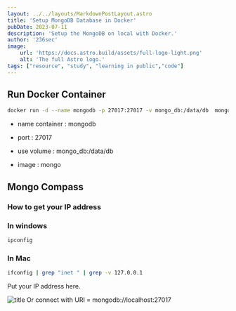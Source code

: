 ```yaml
---
layout: ../../layouts/MarkdownPostLayout.astro
title: 'Setup MongoDB Database in Docker'
pubDate: 2023-07-11
description: 'Setup the MongoDB on local with Docker.'
author: '236sec'
image:
    url: 'https://docs.astro.build/assets/full-logo-light.png'
    alt: 'The full Astro logo.'
tags: ["resource", "study", "learning in public","code"]
---
```


## Run Docker Container

```bash
docker run -d --name mongodb -p 27017:27017 -v mongo_db:/data/db  mongo
```

- name container : mongodb

- port : 27017

- use volume : mongo_db:/data/db

- image : mongo

## Mongo Compass

### How to get your IP address

### In windows
```bash
ipconfig
```

### In Mac
```bash
ifconfig | grep "inet " | grep -v 127.0.0.1
```
Put your IP address here.

![title](/images/docker-ipex.png "title")
Or connect with URI = mongodb://localhost:27017
